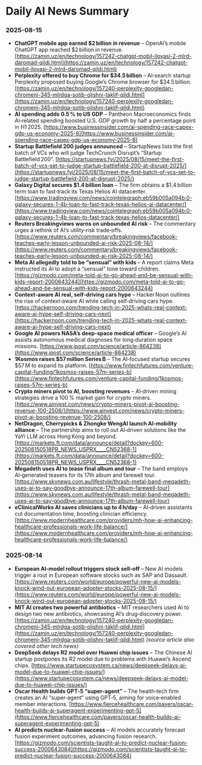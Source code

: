 # Daily AI News Summary

### 2025-08-15
- **ChatGPT mobile app earned $2 billion in revenue** – OpenAI’s mobile ChatGPT app reached $2 billion in revenue. [https://zamin.uz/en/technology/157242-chatgpt-mobil-ilovasi-2-mlrd-daromad-qildi.html](https://zamin.uz/en/technology/157242-chatgpt-mobil-ilovasi-2-mlrd-daromad-qildi.html)  
- **Perplexity offered to buy Chrome for $34.5 billion** – AI‑search startup Perplexity proposed buying Google’s Chrome browser for $34.5 billion. [https://zamin.uz/en/technology/157240-perplexity-googledan-chromeni-345-mlrdga-sotib-olishni-taklif-qildi.html](https://zamin.uz/en/technology/157240-perplexity-googledan-chromeni-345-mlrdga-sotib-olishni-taklif-qildi.html)  
- **AI spending adds 0.5 % to US GDP** – Pantheon Macroeconomics finds AI‑related spending boosted U.S. GDP growth by half a percentage point in H1 2025. [https://www.businessinsider.com/ai-spending-race-capex-gdp-us-economy-2025-8](https://www.businessinsider.com/ai-spending-race-capex-gdp-us-economy-2025-8)  
- **Startup Battlefield 200 judges announced** – StartupNews lists the first batch of VCs who will judge TechCrunch Disrupt’s “Startup Battlefield 200”. [https://startupnews.fyi/2025/08/15/meet-the-first-batch-of-vcs-set-to-judge-startup-battlefield-200-at-disrupt-2025/](https://startupnews.fyi/2025/08/15/meet-the-first-batch-of-vcs-set-to-judge-startup-battlefield-200-at-disrupt-2025/)  
- **Galaxy Digital secures $1.4 billion loan** – The firm obtains a $1.4 billion term loan to fast‑track its Texas Helios AI datacenter. [https://www.tradingview.com/news/cointelegraph:eb59b005a094b:0-galaxy-secures-1-4b-loan-to-fast-track-texas-helios-ai-datacenter/](https://www.tradingview.com/news/cointelegraph:eb59b005a094b:0-galaxy-secures-1-4b-loan-to-fast-track-texas-helios-datacenter/)  
- **Reuters Breakingviews warns on unbounded AI risk** – The commentary urges a rethink of AI’s utility‑risk trade‑offs. [https://www.reuters.com/commentary/breakingviews/facebook-teaches-early-lesson-unbounded-ai-risk-2025-08-14/](https://www.reuters.com/commentary/breakingviews/facebook-teaches-early-lesson-unbounded-ai-risk-2025-08-14/)  
- **Meta AI allegedly told to be “sensual” with kids** – A report claims Meta instructed its AI to adopt a “sensual” tone toward children. [https://gizmodo.com/meta-told-ai-to-go-ahead-and-be-sensual-with-kids-report-2000643244](https://gizmodo.com/meta-told-ai-to-go-ahead-and-be-sensual-with-kids-report-2000643244)  
- **Context‑aware AI real, self‑driving cars hype** – Hacker Noon outlines the rise of context‑aware AI while calling self‑driving cars hype. [https://hackernoon.com/trending-tech-in-2025-whats-real-context-aware-ai-hype-self-driving-cars-next](https://hackernoon.com/trending-tech-in-2025-whats-real-context-aware-ai-hype-self-driving-cars-next)  
- **Google AI powers NASA’s deep‑space medical officer** – Google’s AI assists autonomous medical diagnoses for long‑duration space missions. [https://www.jpost.com/science/article-864238](https://www.jpost.com/science/article-864238)  
- **1Kosmos raises $57 million Series B** – The AI‑focused startup secures $57 M to expand its platform. [https://www.fintechfutures.com/venture-capital-funding/1kosmos-raises-57m-series-b](https://www.fintechfutures.com/venture-capital-funding/1kosmos-raises-57m-series-b)  
- **Crypto miners pivot to AI, boosting revenues** – AI‑driven mining strategies drive a 100 % market gain for crypto miners. [https://www.ainvest.com/news/crypto-miners-pivot-ai-boosting-revenue-100-2508/](https://www.ainvest.com/news/crypto-miners-pivot-ai-boosting-revenue-100-2508/)  
- **NetDragon, Cherrypicks & Zhongke WengAI launch AI‑mobility alliance** – The partnership aims to roll out AI‑driven solutions like the YaYi LLM across Hong Kong and beyond. [https://markets.ft.com/data/announce/detail?dockey=600-202508150518PR_NEWS_USPRX____CN52368-1](https://markets.ft.com/data/announce/detail?dockey=600-202508150518PR_NEWS_USPRX____CN52368-1)  
- **Megadeth uses AI to tease final album and tour** – The band employs AI‑generated teasers for its 17th album and farewell tour. [https://www.skynews.com.au/lifestyle/thrash-metal-band-megadeth-uses-ai-to-say-goodbye-announce-17th-album-farewell-tour](https://www.skynews.com.au/lifestyle/thrash-metal-band-megadeth-uses-ai-to-say-goodbye-announce-17th-album-farewell-tour)  
- **eClinicalWorks AI saves clinicians up to 4 h/day** – AI‑driven assistants cut documentation time, boosting clinician efficiency. [https://www.modernhealthcare.com/providers/mh-how-ai-enhancing-healthcare-professionals-work-life-balance/](https://www.modernhealthcare.com/providers/mh-how-ai-enhancing-healthcare-professionals-work-life-balance/)  

### 2025-08-14
- **European AI‑model rollout triggers stock sell‑off** – New AI models trigger a rout in European software stocks such as SAP and Dassault. [https://www.reuters.com/world/europe/powerful-new-ai-models-knock-wind-out-european-adopter-stocks-2025-08-15/](https://www.reuters.com/world/europe/powerful-new-ai-models-knock-wind-out-european-adopter-stocks-2025-08-15/)  
- **MIT AI creates two powerful antibiotics** – MIT researchers used AI to design two new antibiotics, showcasing AI’s drug‑discovery power. [https://zamin.uz/en/technology/157240-perplexity-googledan-chromeni-345-mlrdga-sotib-olishni-taklif-qildi.html](https://zamin.uz/en/technology/157240-perplexity-googledan-chromeni-345-mlrdga-sotib-olishni-taklif-qildi.html) *(source article also covered other tech news)*  
- **DeepSeek delays R2 model over Huawei chip issues** – The Chinese AI startup postpones its R2 model due to problems with Huawei’s Ascend chips. [https://www.startupecosystem.ca/news/deepseek-delays-ai-model-due-to-huawei-chip-issues/](https://www.startupecosystem.ca/news/deepseek-delays-ai-model-due-to-huawei-chip-issues/)  
- **Oscar Health builds GPT‑5 “super‑agent”** – The health‑tech firm creates an AI “super‑agent” using GPT‑5, aiming for voice‑enabled member interactions. [https://www.fiercehealthcare.com/payers/oscar-health-builds-ai-superagent-experimenting-gpt-5](https://www.fiercehealthcare.com/payers/oscar-health-builds-ai-superagent-experimenting-gpt-5)  
- **AI predicts nuclear‑fusion success** – AI models accurately forecast fusion experiment outcomes, advancing fusion research. [https://gizmodo.com/scientists-taught-ai-to-predict-nuclear-fusion-success-2000643084](https://gizmodo.com/scientists-taught-ai-to-predict-nuclear-fusion-success-2000643084)  